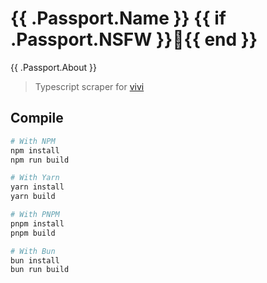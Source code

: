 # {{ .Passport.Name }} {{ if .Passport.NSFW }}🔞{{ end }}

{{ .Passport.About }}

> Typescript scraper for [vivi](https://github.com/vivi-app/vivi)

## Compile

```bash
# With NPM
npm install
npm run build

# With Yarn
yarn install
yarn build

# With PNPM
pnpm install
pnpm build

# With Bun
bun install
bun run build
```